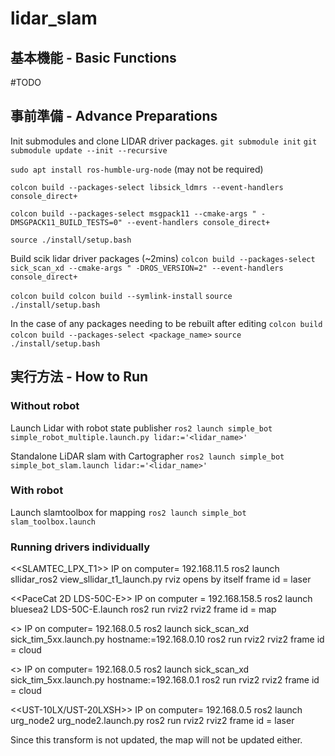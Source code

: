 # lidar_slam

## 基本機能 - Basic Functions ##
#TODO

## 事前準備 - Advance Preparations ##
Init submodules and clone LIDAR driver packages.
`git submodule init`
`git submodule update --init --recursive`

`sudo apt install ros-humble-urg-node` (may not be required)

`colcon build --packages-select libsick_ldmrs --event-handlers console_direct+`

`colcon build --packages-select msgpack11 --cmake-args " -DMSGPACK11_BUILD_TESTS=0" --event-handlers console_direct+`

`source ./install/setup.bash`

Build scik lidar driver packages (~2mins)
`colcon build --packages-select sick_scan_xd --cmake-args " -DROS_VERSION=2" --event-handlers console_direct+`

`colcon build colcon build --symlink-install`
`source ./install/setup.bash`

In the case of any packages needing to be rebuilt after editing
`colcon build colcon build --packages-select <package_name>`
`source ./install/setup.bash`

## 実行方法 - How to Run ##
### Without robot
Launch Lidar with robot state publisher
`ros2 launch simple_bot simple_robot_multiple.launch.py lidar:='<lidar_name>'`

Standalone LiDAR slam with Cartographer
`ros2 launch simple_bot simple_bot_slam.launch lidar:='<lidar_name>'`

### With robot
Launch slamtoolbox for mapping
`ros2 launch simple_bot slam_toolbox.launch`

### Running drivers individually
<<SLAMTEC_LPX_T1>>
IP on computer= 192.168.11.5
ros2 launch sllidar_ros2 view_sllidar_t1_launch.py
rviz opens by itself
frame id = laser

<<PaceCat 2D LDS-50C-E>>
IP on computer = 192.168.158.5
ros2 launch bluesea2 LDS-50C-E.launch
ros2 run rviz2 rviz2
frame id = map

<<SICK TIM571>>
IP on computer= 192.168.0.5
ros2 launch sick_scan_xd sick_tim_5xx.launch.py hostname:=192.168.0.10
ros2 run rviz2 rviz2
frame id = cloud

<<SICK TIM551>>
IP on computer= 192.168.0.5
ros2 launch sick_scan_xd sick_tim_5xx.launch.py hostname:=192.168.0.1
ros2 run rviz2 rviz2
frame id = cloud

<<UST-10LX/UST-20LXSH>>
IP on computer= 192.168.0.5
ros2 launch urg_node2 urg_node2.launch.py
ros2 run rviz2 rviz2
frame id = laser


Since this transform is not updated, the map will not be updated either.
